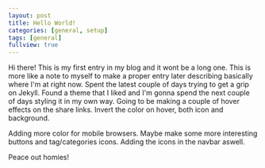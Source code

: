 ```yaml
---
layout: post
title: Hello World!
categories: [general, setup]
tags: [general]
fullview: true
---
```


Hi there! This is my first entry in my blog and it wont be a long one.
This is more like a note to myself to make a proper entry later
describing basically where I'm at right now. Spent the latest couple of
days trying to get a grip on Jekyll. Found a theme that I liked and I'm gonna spend the next couple of days styling it in my own way. Going to be making a couple of hover effects on the share links. Invert the color on hover, both icon and background.


Adding more color for mobile browsers. Maybe make some more interesting buttons and tag/categories icons. Adding the icons in the navbar aswell.

Peace out homies!
